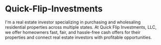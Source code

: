 # Quick-Flip-Investments
I'm a real estate investor specializing in purchasing and wholesaling residential properties across multiple states. At Quick Flip Investments, LLC, we offer homeowners fast, fair, and hassle-free cash offers for their properties and connect real estate investors with profitable opportunities.
